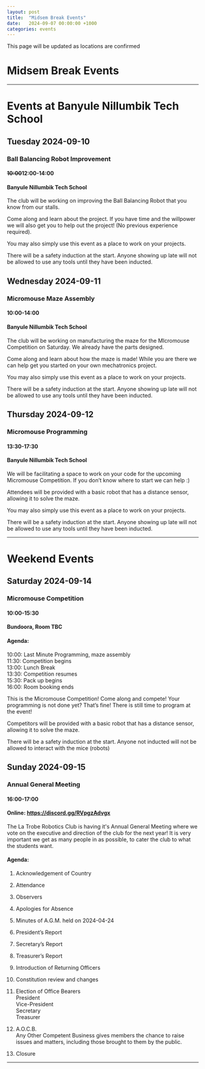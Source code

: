 ```yaml
---
layout: post
title:  "Midsem Break Events"
date:   2024-09-07 00:00:00 +1000
categories: events
---
```

This page will be updated as locations are confirmed
# Midsem Break Events
---
# Events at Banyule Nillumbik Tech School
## Tuesday 2024-09-10
### Ball Balancing Robot Improvement
#### ~~10:00~~12:00-14:00
#### Banyule Nillumbik Tech School
The club will be working on improving the Ball Balancing Robot that you know from our stalls.

Come along and learn about the project. If you have time and the willpower we will also get you to help out the project! (No previous experience required).

You may also simply use this event as a place to work on your projects.

There will be a safety induction at the start. Anyone showing up late will not be allowed to use any tools until they have been inducted.

## Wednesday 2024-09-11
### Micromouse Maze Assembly
#### 10:00-14:00
#### Banyule Nillumbik Tech School
The club will be working on manufacturing the maze for the MIcromouse Competition on Saturday. We already have the parts designed.

Come along and learn about how the maze is made! While you are there we can help get you started on your own mechatronics project.

You may also simply use this event as a place to work on your projects.

There will be a safety induction at the start. Anyone showing up late will not be allowed to use any tools until they have been inducted.

## Thursday 2024-09-12
### Micromouse Programming
#### 13:30-17:30
#### Banyule Nillumbik Tech School
We will be facilitating a space to work on your code for the upcoming Micromouse Competition. If you don’t know where to start we can help :)

Attendees will be provided with a basic robot that has a distance sensor, allowing it to solve the maze.

You may also simply use this event as a place to work on your projects.

There will be a safety induction at the start. Anyone showing up late will not be allowed to use any tools until they have been inducted.

---
# Weekend Events
## Saturday 2024-09-14
### Micromouse Competition
#### 10:00-15:30
#### Bundoora, Room TBC
#### Agenda:
10:00\: Last Minute Programming, maze assembly<br>
11:30\: Competition begins<br>
13:00\: Lunch Break<br>
13:30\: Competition resumes<br>
15:30\: Pack up begins<br>
16:00\: Room booking ends

This is the Micromouse Competition! Come along and compete! Your programming is not done yet? That’s fine! There is still time to program at the event!

Competitors will be provided with a basic robot that has a distance sensor, allowing it to solve the maze.

There will be a safety induction at the start. Anyone not inducted will not be allowed to interact with the mice (robots)

## Sunday 2024-09-15
### Annual General Meeting
#### 16:00-17:00
#### Online: https://discord.gg/RVpgzAdvgx
The La Trobe Robotics Club is having it's Annual General Meeting where we vote on the executive and direction of the club for the next year! It is very important we get as many people in as possible, to cater the club to what the students want.
#### Agenda:
1. Acknowledgement of Country

2. Attendance

3. Observers

4. Apologies for Absence

5. Minutes of A.G.M. held on 2024-04-24	

6. President’s Report

7. Secretary’s Report

8. Treasurer’s Report

9. Introduction of Returning Officers

10. Constitution review and changes

11. Election of Office Bearers<br>
President<br>
Vice-President<br>
Secretary<br>
Treasurer

12. A.O.C.B.<br>
Any Other Competent Business gives members the chance to raise issues and matters, including those brought to them by the public.

13. Closure



---
